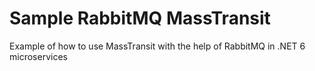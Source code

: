 # Sample RabbitMQ MassTransit
Example of how to use MassTransit with the help of RabbitMQ in .NET 6 microservices

